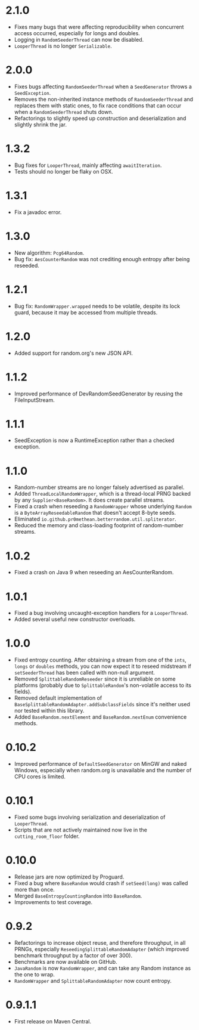 # 2.1.0
* Fixes many bugs that were affecting reproducibility when concurrent access occurred, especially
  for longs and doubles.
* Logging in `RandomSeederThread` can now be disabled.
* `LooperThread` is no longer `Serializable`.

# 2.0.0
* Fixes bugs affecting `RandomSeederThread` when a `SeedGenerator` throws a `SeedException`.
* Removes the non-inherited instance methods of `RandomSeederThread` and replaces them with static
  ones, to fix race conditions that can occur when a `RandomSeederThread` shuts down.
* Refactorings to slightly speed up construction and deserialization and slightly shrink the jar.

# 1.3.2
* Bug fixes for `LooperThread`, mainly affecting `awaitIteration`.
* Tests should no longer be flaky on OSX.

# 1.3.1
* Fix a javadoc error.

# 1.3.0
* New algorithm: `Pcg64Random`.
* Bug fix: `AesCounterRandom` was not crediting enough entropy after being reseeded.

# 1.2.1
* Bug fix: `RandomWrapper.wrapped` needs to be volatile, despite its lock guard, because it may be
  accessed from multiple threads.

# 1.2.0
* Added support for random.org's new JSON API.

# 1.1.2
* Improved performance of DevRandomSeedGenerator by reusing the FileInputStream.

# 1.1.1
* SeedException is now a RuntimeException rather than a checked exception.

# 1.1.0
* Random-number streams are no longer falsely advertised as parallel.
* Added `ThreadLocalRandomWrapper`, which is a thread-local PRNG backed by any
  `Supplier<BaseRandom>`. It does create parallel streams.
* Fixed a crash when reseeding a `RandomWrapper` whose underlying `Random` is a
  `ByteArrayReseedableRandom` that doesn't accept 8-byte seeds.
* Eliminated `io.github.pr0methean.betterrandom.util.spliterator`.
* Reduced the memory and class-loading footprint of random-number streams.

# 1.0.2
* Fixed a crash on Java 9 when reseeding an AesCounterRandom.

# 1.0.1
* Fixed a bug involving uncaught-exception handlers for a `LooperThread`.
* Added several useful new constructor overloads.

# 1.0.0
* Fixed entropy counting. After obtaining a stream from one of the `ints`, `longs` or `doubles`
  methods, you can now expect it to reseed midstream if `setSeederThread` has been called with
  non-null argument.
* Removed `SplittableRandomReseeder` since it is unreliable on some platforms (probably due to
  `SplittableRandom`'s non-volatile access to its fields).
* Removed default implementation of `BaseSplittableRandomAdapter.addSubclassFields` since it's
  neither used nor tested within this library.
* Added `BaseRandom.nextElement` and `BaseRandom.nextEnum` convenience methods.

# 0.10.2
* Improved performance of `DefaultSeedGenerator` on MinGW and naked Windows, especially when
  random.org is unavailable and the number of CPU cores is limited.

# 0.10.1
* Fixed some bugs involving serialization and deserialization of `LooperThread`.
* Scripts that are not actively maintained now live in the `cutting_room_floor` folder.

# 0.10.0
* Release jars are now optimized by Proguard.
* Fixed a bug where `BaseRandom` would crash if `setSeed(long)` was called more than once.
* Merged `BaseEntropyCountingRandom` into `BaseRandom`.
* Improvements to test coverage.

# 0.9.2
* Refactorings to increase object reuse, and therefore throughput, in all PRNGs, especially
  `ReseedingSplittableRandomAdapter` (which improved benchmark throughput by a factor of over 300).
* Benchmarks are now available on GitHub.
* `JavaRandom` is now `RandomWrapper`, and can take any Random instance as the one to wrap.
* `RandomWrapper` and `SplittableRandomAdapter` now count entropy.

# 0.9.1.1
* First release on Maven Central.
